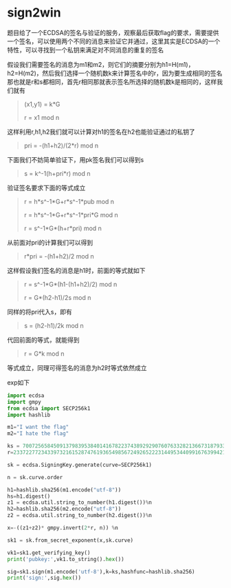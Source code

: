 # sign2win

题目给了一个ECDSA的签名与验证的服务，观察最后获取flag的要求，需要提供一个签名，可以使用两个不同的消息来验证它并通过，这里其实是ECDSA的一个特性，可以寻找到一个私钥来满足对不同消息的重复的签名

假设我们需要签名的消息为m1和m2，则它们的摘要分别为h1=H(m1)，h2=H(m2)，然后我们选择一个随机数k来计算签名中的r，因为要生成相同的签名那也就是r和s都相同，首先r相同那就表示签名所选择的随机数k是相同的，这样我们就有

> (x1,y1) = k*G
>
> r = x1 mod n

这样利用r,h1,h2我们就可以计算对h1的签名在h2也能验证通过的私钥了

> pri = -(h1+h2)/(2*r) mod n

下面我们不妨简单验证下，用pk签名我们可以得到s

> s = k^-1(h+pri*r) mod n

验证签名要求下面的等式成立

> r = h\*s^-1\*G+r\*s^-1*pub mod n
>
> r = h\*s^-1\*G+r\*s^-1\*pri\*G mod n
>
> r = s^-1\*G\*(h+r\*pri) mod n

从前面对pri的计算我们可以得到

> r*pri = -(h1+h2)/2 mod n

这样假设我们签名的消息是h1时，前面的等式就如下

> r = s^-1\*G\*(h1-(h1+h2)/2) mod n
>
> r = G\*(h2-h1)/2s mod n

同样的将pri代入s，即有

> s = (h2-h1)/2k mod n

代回前面的等式，就能得到

> r = G*k mod n

等式成立，同理可得签名的消息为h2时等式依然成立

exp如下

```python
import ecdsa
import gmpy
from ecdsa import SECP256k1
import hashlib

m1="I want the flag"
m2="I hate the flag"

ks = 70072565845091379839538401416782237438929290760763328213667318793346806056450
r=23372277234339732161528747619365498567249265222314495344099167639942101343337

sk = ecdsa.SigningKey.generate(curve=SECP256k1)

n = sk.curve.order

h1=hashlib.sha256(m1.encode("utf-8"))
hs=h1.digest()
z1 = ecdsa.util.string_to_number(h1.digest())%n
h2=hashlib.sha256(m2.encode("utf-8"))
z2 = ecdsa.util.string_to_number(h2.digest())%n

x=-((z1+z2)* gmpy.invert(2*r, n)) %n

sk1 = sk.from_secret_exponent(x,sk.curve)

vk1=sk1.get_verifying_key()
print('pubkey:',vk1.to_string().hex())

sig=sk1.sign(m1.encode('utf-8'),k=ks,hashfunc=hashlib.sha256)
print('sign:',sig.hex())
```

